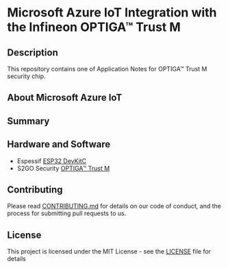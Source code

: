 # Microsoft Azure IoT Integration with the Infineon OPTIGA&trade; Trust M 

## Description

This repository contains one of Application Notes for OPTIGA™ Trust M security chip.

## About Microsoft Azure IoT

## Summary

## Hardware and Software

* Espessif [ESP32 DevKitC](https://www.espressif.com/en/products/hardware/esp32-devkitc/overview)
* S2GO Security [OPTIGA™ Trust M ](https://www.infineon.com/cms/en/product/evaluation-boards/s2go-security-optiga-m/)

## Contributing
Please read [CONTRIBUTING.md](https://github.com/Infineon/arduino-optiga-trust-x/blob/master/CONTRIBUTING.md) for details on our code of conduct, and the process for submitting pull requests to us.

## License
This project is licensed under the MIT License - see the [LICENSE](LICENSE) file for details
